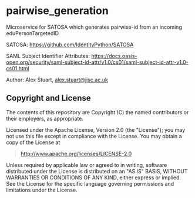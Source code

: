 # pairwise_generation

Microservice for SATOSA which generates pairwise-id from an incoming eduPersonTargetedID

SATOSA:
https://github.com/IdentityPython/SATOSA

SAML Subject Identifier Attributes:
https://docs.oasis-open.org/security/saml-subject-id-attr/v1.0/cs01/saml-subject-id-attr-v1.0-cs01.html

Author: Alex Stuart, alex.stuart@jisc.ac.uk

## Copyright and License

The contents of this repository are Copyright (C) the named contributors or their
employers, as appropriate.

Licensed under the Apache License, Version 2.0 (the "License");
you may not use this file except in compliance with the License.
You may obtain a copy of the License at

> <http://www.apache.org/licenses/LICENSE-2.0>

Unless required by applicable law or agreed to in writing, software
distributed under the License is distributed on an "AS IS" BASIS,
WITHOUT WARRANTIES OR CONDITIONS OF ANY KIND, either express or implied.
See the License for the specific language governing permissions and
limitations under the License.
